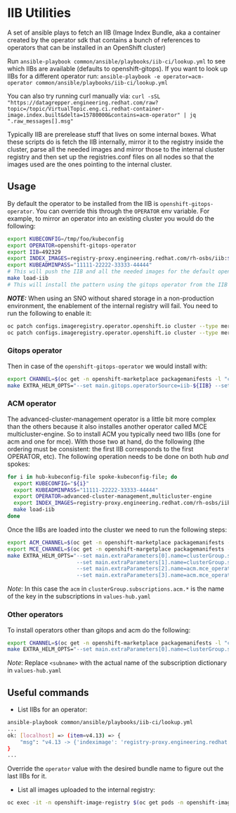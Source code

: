 # IIB Utilities

A set of ansible plays to fetch an IIB (Image Index Bundle, aka a container created by the operator sdk
that contains a bunch of references to operators that can be installed in an OpenShift cluster)

Run `ansible-playbook common/ansible/playbooks/iib-ci/lookup.yml` to see which IIBs are available (defaults to
openshift-gitops). If you want to look up IIBs for a different operator run:
`ansible-playbook -e operator=acm-operator common/ansible/playbooks/iib-ci/lookup.yml`

You can also try running curl manually via:
`curl -sSL "https://datagrepper.engineering.redhat.com/raw?topic=/topic/VirtualTopic.eng.ci.redhat-container-image.index.built&delta=15780000&contains=acm-operator" | jq ".raw_messages[].msg"`

Typically IIB are prerelease stuff that lives on some internal boxes. What these scripts do is fetch
the IIB internally, mirror it to the registry inside the cluster, parse all the needed images and mirror
those to the internal cluster registry and then set up the registries.conf files on all nodes so
that the images used are the ones pointing to the internal cluster.

## Usage

By default the operator to be installed from the IIB is `openshift-gitops-operator`. You can override this through the `OPERATOR` env variable.
For example, to mirror an operator into an existing cluster you would do the following:

```sh
export KUBECONFIG=/tmp/foo/kubeconfig
export OPERATOR=openshift-gitops-operator
export IIB=492329
export INDEX_IMAGES=registry-proxy.engineering.redhat.com/rh-osbs/iib:${IIB}
export KUBEADMINPASS="11111-22222-33333-44444"
# This will push the IIB and all the needed images for the default openshift-gitops-operator into the cluster
make load-iib
# This will install the pattern using the gitops operator from the IIB
```

***NOTE:*** When using an SNO without shared storage in a non-production environment, the enablement of the internal registry will fail. You need to run the following to enable it:

```sh
oc patch configs.imageregistry.operator.openshift.io cluster --type merge --patch '{"spec":{"managementState":"Managed"}}'
oc patch configs.imageregistry.operator.openshift.io cluster --type merge --patch '{"spec":{"storage":{"emptyDir":{}}}}'
```

### Gitops operator

Then in case of the `openshift-gitops-operator` we would install with:

```sh
export CHANNEL=$(oc get -n openshift-marketplace packagemanifests -l "catalog=iib-${IIB}" --field-selector "metadata.name=${OPERATOR}" -o jsonpath='{.items[0].status.defaultChannel}')
make EXTRA_HELM_OPTS="--set main.gitops.operatorSource=iib-${IIB} --set main.gitops.channel=${CHANNEL}" install
```

### ACM operator

The advanced-cluster-management operator is a little bit more complex than the others because it
also installes another operator called MCE multicluster-engine. So to install ACM you typically
need two IIBs (one for acm and one for mce). With those two at hand, do the following (the ordering must be
consistent: the first IIB corresponds to the first OPERATOR, etc). The following operation needs to be done
on both hub *and* spokes:

```sh
for i in hub-kubeconfig-file spoke-kubeconfig-file; do
  export KUBECONFIG="${i}"
  export KUBEADMINPASS="11111-22222-33333-44444"
  export OPERATOR=advanced-cluster-management,multicluster-engine
  export INDEX_IMAGES=registry-proxy.engineering.redhat.com/rh-osbs/iib:713808,registry-proxy.engineering.redhat.com/rh-osbs/iib:718034
  make load-iib
done
```

Once the IIBs are loaded into the cluster we need to run the following steps:

```sh
export ACM_CHANNEL=$(oc get -n openshift-marketplace packagemanifests -l "catalog=iib-713808" --field-selector "metadata.name=advanced-cluster-management" -o jsonpath='{.items[0].status.defaultChannel}')
export MCE_CHANNEL=$(oc get -n openshift-margetplace packagemanifests -l "catalog=iib-718034" --field-selector "metadata.name=multicluster-engine" -o jsonpath='{.items[0].status.defaultChannel}')
make EXTRA_HELM_OPTS="--set main.extraParameters[0].name=clusterGroup.subscriptions.acm.source --set main.extraParameters[0].value=iib-713808 \
                      --set main.extraParameters[1].name=clusterGroup.subscriptions.acm.channel --set main.extraParameters[1].value=${ACM_CHANNEL} \
                      --set main.extraParameters[2].name=acm.mce_operator.source --set main.extraParameters[2].value="iib-718034" \
                      --set main.extraParameters[3].name=acm.mce_operator.channel --set main.extraParameters[3].value=${MCE_CHANNEL}" install
```

*Note*: In this case the `acm` in `clusterGroup.subscriptions.acm.*` is the name of the key in the subscriptions in `values-hub.yaml`

### Other operators

To install operators other than gitops and acm do the following:

```sh
export CHANNEL=$(oc get -n openshift-marketplace packagemanifests -l "catalog=iib-${IIB}" --field-selector "metadata.name=${OPERATOR}" -o jsonpath='{.items[0].status.defaultChannel}')
make EXTRA_HELM_OPTS="--set main.extraParameters[0].name=clusterGroup.subscriptions.<subname>.source --set main.extraParameters[0].value=iib-${IIB} --set main.extraParameters[1].name=clusterGroup.subscriptions.<subname>.channel --set main.extraParameters[1].value=${CHANNEL}" install
```

*Note*: Replace `<subname>` with the actual name of the subscription dictionary in `values-hub.yaml`

## Useful commands

* List IIBs for an operator:

```sh
ansible-playbook common/ansible/playbooks/iib-ci/lookup.yml
...
ok: [localhost] => (item=v4.13) => {
    "msg": "v4.13 -> {'indeximage': 'registry-proxy.engineering.redhat.com/rh-osbs/iib:509435', 'bundleimage': 'registry-proxy.engineering.redhat.com/rh-osbs/openshift-gitops-1-gitops-operator-bundle:v99.9.0-106'}"
}
...
```

Override the `operator` value with the desired bundle name to figure out the last IIBs for it.

* List all images uploaded to the internal registry:

```sh
oc exec -it -n openshift-image-registry $(oc get pods -n openshift-image-registry -o json | jq -r '.items[].metadata.name | select(. | test("^image-registry-"))' | head -n1) -- bash -c "curl -k -u kubeadmin:$(oc whoami -t) https://localhost:5000/v2/_catalog"
```
